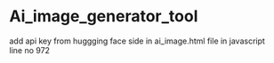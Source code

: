 # Ai_image_generator_tool
 add api key from huggging face side in ai_image.html file in javascript <br>
 line no 972